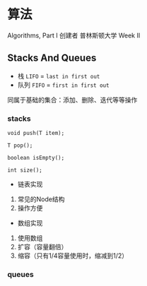 # 算法

Algorithms, Part I 创建者 普林斯顿大学 Week II

## Stacks And Queues

- 栈   `LIFO` = `last in first out`
- 队列 `FIFO` = `first in first out`

同属于基础的集合：添加、删除、迭代等等操作

### stacks

```
void push(T item);

T pop();

boolean isEmpty();

int size();
```

- 链表实现

1. 常见的Node结构
2. 操作方便

- 数组实现

1. 使用数组
2. 扩容（容量翻倍）
3. 缩容（只有1/4容量使用时，缩减到1/2）

### queues
